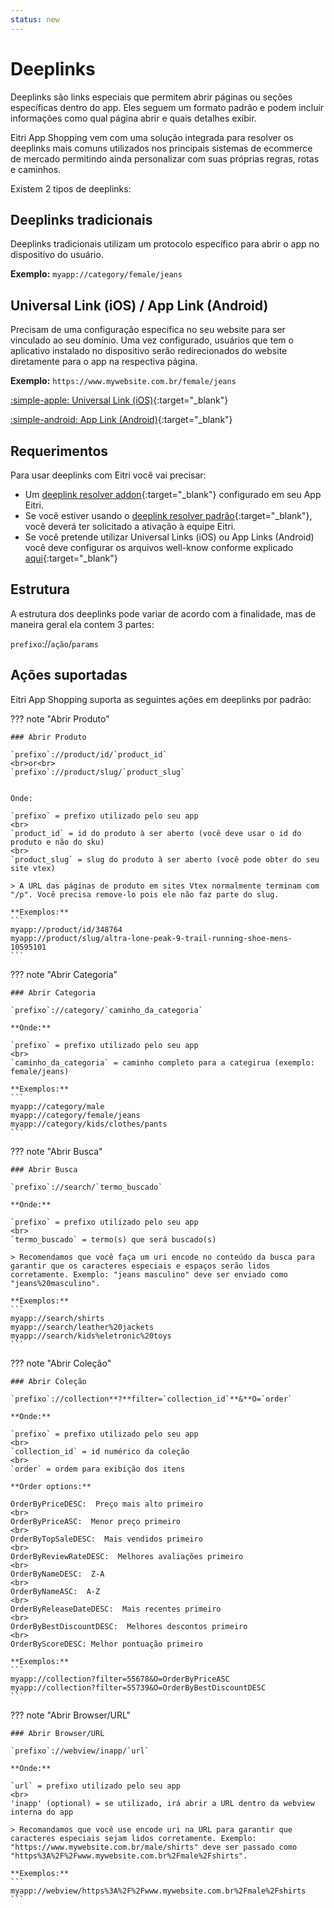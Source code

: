 ```yaml
---
status: new
---
```


# Deeplinks

Deeplinks são links especiais que permitem abrir páginas ou seções específicas dentro do app. Eles seguem um formato padrão e podem incluir informações como qual página abrir e quais detalhes exibir.

Eitri App Shopping vem com uma solução integrada para resolver os deeplinks mais comuns utilizados nos principais sistemas de ecommerce de mercado permitindo ainda personalizar com suas próprias regras, rotas e caminhos.

Existem 2 tipos de deeplinks:

## Deeplinks tradicionais

Deeplinks tradicionais utilizam um protocolo específico para abrir o app no dispositivo do usuário. 

**Exemplo:**
`myapp://category/female/jeans`

## Universal Link (iOS) / App Link (Android)

Precisam de uma configuração específica no seu website para ser vinculado ao seu domínio. Uma vez configurado, usuários que tem o aplicativo instalado no dispositivo serão redirecionados do website diretamente para o app na respectiva página.


**Exemplo:**
`https://www.mywebsite.com.br/female/jeans`

[:simple-apple: Universal Link (iOS)](https://developer.apple.com/documentation/xcode/supporting-universal-links-in-your-app){:target="_blank"}

[:simple-android: App Link (Android)](https://developer.android.com/training/app-links){:target="_blank"}


## Requerimentos

Para usar deeplinks com Eitri você vai precisar:

- Um [deeplink resolver addon](https://github.com/eitri-tech/eitri-shopping-addons){:target="_blank"} configurado em seu App Eitri.
- Se você estiver usando o [deeplink resolver padrão](https://github.com/eitri-tech/eitri-shopping-addons-deeplink-resolver?tab=readme-ov-file#ativando-o-deeplink-resolver-padr%C3%A3o-para-vtex){:target="_blank"}, você deverá ter solicitado a ativação à equipe Eitri.
- Se você pretende utilizar Universal Links (iOS) ou App Links (Android) você deve configurar os arquivos well-know conforme explicado [aqui](#universal-link-ios--app-link-android){:target="_blank"}


## Estrutura

A estrutura dos deeplinks pode variar de acordo com a finalidade, mas de maneira geral ela contem 3 partes:

`prefixo`://`ação`/`params`


## Ações suportadas

Eitri App Shopping suporta as seguintes ações em deeplinks por padrão:

??? note "Abrir Produto"

    ### Abrir Produto

    `prefixo`://product/id/`product_id`
    <br>or<br>
    `prefixo`://product/slug/`product_slug`


    Onde:

    `prefixo` = prefixo utilizado pelo seu app
    <br>
    `product_id` = id do produto à ser aberto (você deve usar o id do produto e não do sku)
    <br>
    `product_slug` = slug do produto à ser aberto (você pode obter do seu site vtex)

    > A URL das páginas de produto em sites Vtex normalmente terminam com "/p". Você precisa remove-lo pois ele não faz parte do slug.

    **Exemplos:**
    ```
    myapp://product/id/348764
    myapp://product/slug/altra-lone-peak-9-trail-running-shoe-mens-10595101
    ```


??? note "Abrir Categoria"

    ### Abrir Categoria

    `prefixo`://category/`caminho_da_categoria`

    **Onde:**

    `prefixo` = prefixo utilizado pelo seu app
    <br>
    `caminho_da_categoria` = caminho completo para a categirua (exemplo: female/jeans)

    **Exemplos:**
    ```
    myapp://category/male
    myapp://category/female/jeans
    myapp://category/kids/clothes/pants
    ```

??? note "Abrir Busca"

    ### Abrir Busca

    `prefixo`://search/`termo_buscado`

    **Onde:**

    `prefixo` = prefixo utilizado pelo seu app
    <br>
    `termo_buscado` = termo(s) que será buscado(s)

    > Recomendamos que você faça um uri encode no conteúdo da busca para garantir que os caracteres especiais e espaços serão lidos corretamente. Exemplo: "jeans masculino" deve ser enviado como "jeans%20masculino".

    **Exemplos:**
    ```
    myapp://search/shirts
    myapp://search/leather%20jackets
    myapp://search/kids%eletronic%20toys
    ```


??? note "Abrir Coleção"

    ### Abrir Coleção

    `prefixo`://collection**?**filter=`collection_id`**&**O=`order`

    **Onde:**

    `prefixo` = prefixo utilizado pelo seu app
    <br>
    `collection_id` = id numérico da coleção
    <br>
    `order` = ordem para exibição dos itens

    **Order options:**

    OrderByPriceDESC:  Preço mais alto primeiro
    <br>
    OrderByPriceASC:  Menor preço primeiro
    <br>
    OrderByTopSaleDESC:  Mais vendidos primeiro
    <br>
    OrderByReviewRateDESC:  Melhores avaliações primeiro
    <br>
    OrderByNameDESC:  Z-A
    <br>
    OrderByNameASC:  A-Z
    <br>
    OrderByReleaseDateDESC:  Mais recentes primeiro
    <br>
    OrderByBestDiscountDESC:  Melhores descontos primeiro
    <br>
    OrderByScoreDESC: Melhor pontuação primeiro

    **Exemplos:**
    ```
    myapp://collection?filter=55678&O=OrderByPriceASC
    myapp://collection?filter=55739&O=OrderByBestDiscountDESC
    ```

<!--
??? note "Abrir Marca"

    ### Abrir Marca

    Marca


??? note "Abrir Carrinho"

    ### Abrir Carrinho

    Carrinho


??? note "Abrir Perfil"

    ### Abrir Perfil
    
    Perfil

??? note "Abrir Home"

    ### Abrir Home

    Home

-->


??? note "Abrir Browser/URL"

    ### Abrir Browser/URL

    `prefixo`://webview/inapp/`url`

    **Onde:**

    `url` = prefixo utilizado pelo seu app
    <br>
    'inapp' (optional) = se utilizado, irá abrir a URL dentro da webview interna do app

    > Recomandamos que você use encode uri na URL para garantir que caracteres especiais sejam lidos corretamente. Exemplo: "https://www.mywebsite.com.br/male/shirts" deve ser passado como "https%3A%2F%2Fwww.mywebsite.com.br%2Fmale%2Fshirts".

    **Exemplos:**
    ```
    myapp://webview/https%3A%2F%2Fwww.mywebsite.com.br%2Fmale%2Fshirts
    ```

